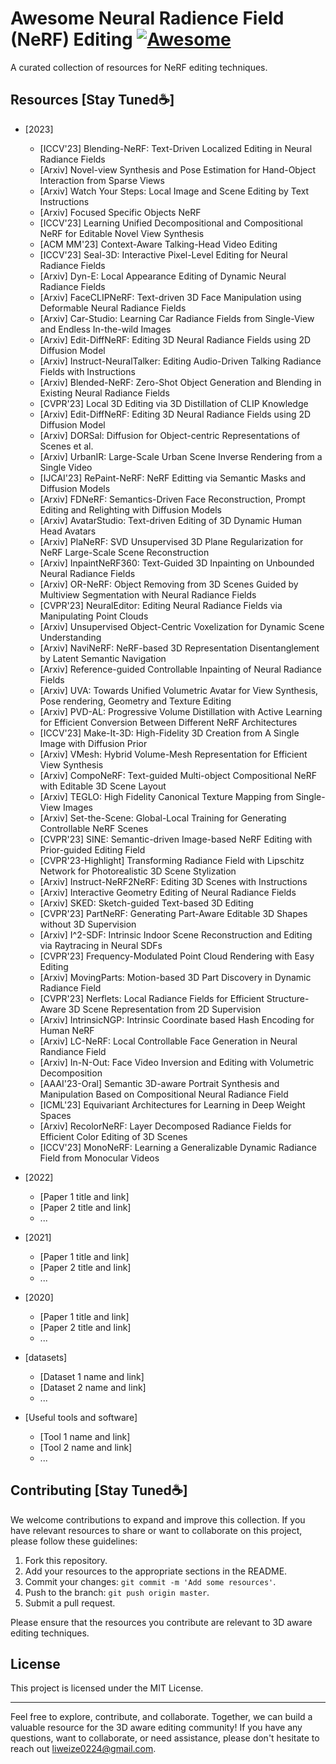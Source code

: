 # Awesome Neural Radience Field (NeRF) Editing [![Awesome](https://cdn.rawgit.com/sindresorhus/awesome/d7305f38d29fed78fa85652e3a63e154dd8e8829/media/badge.svg)](https://github.com/sindresorhus/awesome)
A curated collection of resources for NeRF editing techniques.

## Resources [Stay Tuned☕]

- [2023]
  - [ICCV'23] Blending-NeRF: Text-Driven Localized Editing in Neural Radiance Fields
  - [Arxiv] Novel-view Synthesis and Pose Estimation for Hand-Object Interaction from Sparse Views
  - [Arxiv] Watch Your Steps: Local Image and Scene Editing by Text Instructions
  - [Arxiv] Focused Specific Objects NeRF
  - [ICCV'23] Learning Unified Decompositional and Compositional NeRF for Editable Novel View Synthesis
  - [ACM MM'23] Context-Aware Talking-Head Video Editing
  - [ICCV'23] Seal-3D: Interactive Pixel-Level Editing for Neural Radiance Fields
  - [Arxiv] Dyn-E: Local Appearance Editing of Dynamic Neural Radiance Fields
  - [Arxiv] FaceCLIPNeRF: Text-driven 3D Face Manipulation using Deformable Neural Radiance Fields
  - [Arxiv] Car-Studio: Learning Car Radiance Fields from Single-View and Endless In-the-wild Images
  - [Arxiv] Edit-DiffNeRF: Editing 3D Neural Radiance Fields using 2D Diffusion Model
  - [Arxiv] Instruct-NeuralTalker: Editing Audio-Driven Talking Radiance Fields with Instructions
  - [Arxiv] Blended-NeRF: Zero-Shot Object Generation and Blending in Existing Neural Radiance Fields
  - [CVPR'23] Local 3D Editing via 3D Distillation of CLIP Knowledge
  - [Arxiv] Edit-DiffNeRF: Editing 3D Neural Radiance Fields using 2D Diffusion Model
  - [Arxiv] DORSal: Diffusion for Object-centric Representations of Scenes et al.
  - [Arxiv] UrbanIR: Large-Scale Urban Scene Inverse Rendering from a Single Video
  - [IJCAI'23] RePaint-NeRF: NeRF Editting via Semantic Masks and Diffusion Models
  - [Arxiv] FDNeRF: Semantics-Driven Face Reconstruction, Prompt Editing and Relighting with Diffusion Models
  - [Arxiv] AvatarStudio: Text-driven Editing of 3D Dynamic Human Head Avatars
  - [Arxiv] PlaNeRF: SVD Unsupervised 3D Plane Regularization for NeRF Large-Scale Scene Reconstruction
  - [Arxiv] InpaintNeRF360: Text-Guided 3D Inpainting on Unbounded Neural Radiance Fields
  - [Arxiv] OR-NeRF: Object Removing from 3D Scenes Guided by Multiview Segmentation with Neural Radiance Fields
  - [CVPR'23] NeuralEditor: Editing Neural Radiance Fields via Manipulating Point Clouds
  - [Arxiv] Unsupervised Object-Centric Voxelization for Dynamic Scene Understanding
  - [Arxiv] NaviNeRF: NeRF-based 3D Representation Disentanglement by Latent Semantic Navigation
  - [Arxiv] Reference-guided Controllable Inpainting of Neural Radiance Fields
  - [Arxiv] UVA: Towards Unified Volumetric Avatar for View Synthesis, Pose rendering, Geometry and Texture Editing
  - [Arxiv] PVD-AL: Progressive Volume Distillation with Active Learning for Efficient Conversion Between Different NeRF Architectures
  - [ICCV'23] Make-It-3D: High-Fidelity 3D Creation from A Single Image with Diffusion Prior
  - [Arxiv] VMesh: Hybrid Volume-Mesh Representation for Efficient View Synthesis
  - [Arxiv] CompoNeRF: Text-guided Multi-object Compositional NeRF with Editable 3D Scene Layout
  - [Arxiv] TEGLO: High Fidelity Canonical Texture Mapping from Single-View Images
  - [Arxiv] Set-the-Scene: Global-Local Training for Generating Controllable NeRF Scenes
  - [CVPR'23] SINE: Semantic-driven Image-based NeRF Editing with Prior-guided Editing Field
  - [CVPR'23-Highlight] Transforming Radiance Field with Lipschitz Network for Photorealistic 3D Scene Stylization
  - [Arxiv] Instruct-NeRF2NeRF: Editing 3D Scenes with Instructions
  - [Arxiv] Interactive Geometry Editing of Neural Radiance Fields
  - [Arxiv] SKED: Sketch-guided Text-based 3D Editing
  - [CVPR'23] PartNeRF: Generating Part-Aware Editable 3D Shapes without 3D Supervision
  - [Arxiv] I^2-SDF: Intrinsic Indoor Scene Reconstruction and Editing via Raytracing in Neural SDFs
  - [CVPR'23] Frequency-Modulated Point Cloud Rendering with Easy Editing
  - [Arxiv] MovingParts: Motion-based 3D Part Discovery in Dynamic Radiance Field
  - [CVPR'23] Nerflets: Local Radiance Fields for Efficient Structure-Aware 3D Scene Representation from 2D Supervision
  - [Arxiv] IntrinsicNGP: Intrinsic Coordinate based Hash Encoding for Human NeRF
  - [Arxiv] LC-NeRF: Local Controllable Face Generation in Neural Randiance Field
  - [Arxiv] In-N-Out: Face Video Inversion and Editing with Volumetric Decomposition
  - [AAAI'23-Oral] Semantic 3D-aware Portrait Synthesis and Manipulation Based on Compositional Neural Radiance Field
  - [ICML'23] Equivariant Architectures for Learning in Deep Weight Spaces
  - [Arxiv] RecolorNeRF: Layer Decomposed Radiance Fields for Efficient Color Editing of 3D Scenes
  - [ICCV'23] MonoNeRF: Learning a Generalizable Dynamic Radiance Field from Monocular Videos


- [2022]
  - [Paper 1 title and link]
  - [Paper 2 title and link]
  - ...

- [2021]
  - [Paper 1 title and link]
  - [Paper 2 title and link]
  - ...
 
- [2020]
  - [Paper 1 title and link]
  - [Paper 2 title and link]
  - ...

- [datasets]
  - [Dataset 1 name and link]
  - [Dataset 2 name and link]
  - ...

- [Useful tools and software]
  - [Tool 1 name and link]
  - [Tool 2 name and link]
  - ...

## Contributing [Stay Tuned☕]

We welcome contributions to expand and improve this collection. If you have relevant resources to share or want to collaborate on this project, please follow these guidelines:

1. Fork this repository.
2. Add your resources to the appropriate sections in the README.
3. Commit your changes: `git commit -m 'Add some resources'`.
4. Push to the branch: `git push origin master`.
5. Submit a pull request.

Please ensure that the resources you contribute are relevant to 3D aware editing techniques.

## License

This project is licensed under the MIT License.

---

Feel free to explore, contribute, and collaborate. Together, we can build a valuable resource for the 3D aware editing community! If you have any questions, want to collaborate, or need assistance, please don't hesitate to reach out liweize0224@gmail.com.
